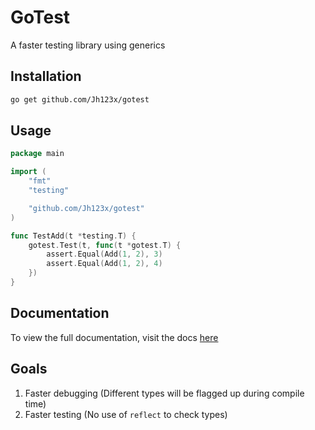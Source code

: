 # GoTest

A faster testing library using generics

## Installation

```bash
go get github.com/Jh123x/gotest
```

## Usage

```go
package main

import (
    "fmt"
    "testing"

    "github.com/Jh123x/gotest"
)

func TestAdd(t *testing.T) {
    gotest.Test(t, func(t *gotest.T) {
        assert.Equal(Add(1, 2), 3)
        assert.Equal(Add(1, 2), 4)
    })
}
```

## Documentation

To view the full documentation, visit the docs [here](./docs/index.md "Go Test Documentation")

## Goals

1. Faster debugging (Different types will be flagged up during compile time)
2. Faster testing (No use of `reflect` to check types)
